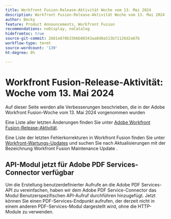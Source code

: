 ```yaml
---
title: Workfront Fusion-Release-Aktivität Woche vom 13. Mai 2024
description: Workfront Fusion-Release-Aktivität Woche vom 13. Mai 2024
author: Becky
feature: Product Announcements, Workfront Fusion
recommendations: noDisplay, noCatalog
hidefromtoc: true
source-git-commit: 2681e878b3366b08343aa8d0a513b71126d2a67b
workflow-type: tm+mt
source-wordcount: '139'
ht-degree: 0%

---
```


# Workfront Fusion-Release-Aktivität: Woche vom 13. Mai 2024

Auf dieser Seite werden alle Verbesserungen beschrieben, die in der Adobe Workfront Fusion-Woche vom 13. Mai 2024 vorgenommen wurden

Eine Liste aller letzten Änderungen finden Sie unter [Adobe Workfront Fusion-Release-Aktivität](../../../product-announcements/product-releases/fusion-release-activity/fusion-release-activity.md).

Eine Liste der letzten Fehlerkorrekturen in Workfront Fusion finden Sie unter [Workfront-Wartungs-Updates](https://experienceleague.adobe.com/docs/workfront-known-issues/releases/current-updates.html) und suchen Sie nach Aktualisierungen mit der Bezeichnung Workfront Fusion Maintenance Update .

## API-Modul jetzt für Adobe PDF Services-Connector verfügbar

Um die Erstellung benutzerdefinierter Aufrufe an die Adobe PDF Services-API zu vereinfachen, haben wir dem Adobe PDF Service-Connector das Modul Benutzerspezifischen API-Aufruf durchführen hinzugefügt. Jetzt können Sie einen PDF-Services-Endpunkt aufrufen, der derzeit nicht in einem anderen PDF-Services-Modul dargestellt wird, ohne die HTTP-Module zu verwenden.

<!-- For information and instructions, see [Make a custom API call](/help/quicksilver/workfront-fusion/apps-and-their-modules/pdf-modules.md#make-a-custom-api-call) in the article PDF Services modules. -->
